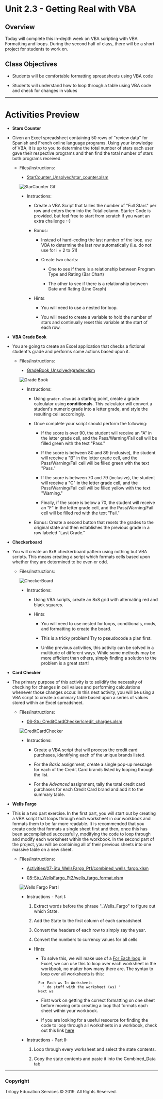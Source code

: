 # Unit 2.3 - Getting Real with VBA

## Overview

Today will complete this in-depth week on VBA scripting with VBA Formatting and loops. During the second half of class, there will be a short project for students to work on.

## Class Objectives

* Students will be comfortable formatting spreadsheets using VBA code

* Students will understand how to loop through a table using VBA code and check for changes in values

- - -

# Activities Preview

* **Stars Counter**
* Given an Excel spreadsheet containing 50 rows of "review data" for Spanish and French online language programs. Using your knowledge of VBA, it is up to you to determine the total number of stars each user gave their respective programs and then find the total number of stars both programs received.

  * Files/Instructions:

    * [StarCounter_Unsolved/star_counter.xlsm](Activities/01-Stu_StarsCounter/Unsolved/star_counter.xlsm)

    ![StarCounter Gif](Images/StarCounter.gif)

    * Instructions:

      * Create a VBA Script that tallies the number of "Full Stars" per row and enters them into the Total column. Starter Code is provided, but feel free to start from scratch if you want an extra challenge :-)

      * Bonus:

        * Instead of hard-coding the last number of the loop, use VBA to determine the last row automatically (i.e. do not use for i = 2 to 51)

        * Create two charts:

          * One to see if there is a relationship between Program Type and Rating (Bar Chart)

          * The other to see if there is a relationship between Date and Rating (Line Graph)

      * Hints:

        * You will need to use a nested for loop.

        * You will need to create a variable to hold the number of stars and continually reset this variable at the start of each row.

* **VBA Grade Book**
* You are going to create an Excel application that checks a fictional student's grade and performs some actions based upon it.

  * Files/Instructions:

    * [GradeBook_Unsolved/grader.xlsm](Activities/03-Stu_Gradebook/Unsolved/grader.xlsm)

    ![Grade Book](Images/GradeBook.gif)

    * Instructions:

      * Using `grader.xlsm` as a starting point, create a grade calculator using **conditionals**. This calculator will convert a student's numeric grade into a letter grade, and style the resulting cell accordingly.

      * Once complete your script should perform the following:

        * If the score is over 90, the student will receive an "A" in the letter grade cell, and the Pass/Warning/Fail cell will be filled green with the text "Pass."

        * If the score is between 80 and 89 (inclusive), the student will receive a "B" in the letter grade cell, and the Pass/Warning/Fail cell will be filled green with the text "Pass."

        * If the score is between 70 and 79 (inclusive), the student will receive a "C" in the letter grade cell, and the Pass/Warning/Fail cell will be filled yellow with the text "Warning."

        * Finally, if the score is below a 70, the student will receive an "F" in the letter grade cell, and the Pass/Warning/Fail cell will be filled red with the text "Fail."

      * Bonus: Create a second button that resets the grades to the original state and then establishes the previous grade in a row labeled "Last Grade."

* **Checkerboard**
* You will create an 8x8 checkerboard pattern using nothing but VBA scripts. This means creating a script which formats cells based upon whether they are determined to be even or odd. 

  * Files/Instructions:
  
    ![CheckerBoard](Images/CheckerBoard.gif)

    * Instructions:

      * Using VBA scripts, create an 8x8 grid with alternating red and black squares.

      * Hints:

        * You will need to use nested for loops, conditionals, mods, and formatting to create the board.

        * This is a tricky problem! Try to pseudocode a plan first.

        * Unlike previous activities, this activity can be solved in a multitude of different ways. While some methods may be more efficient than others, simply finding a solution to the problem is a great start!

* **Card Checker**
* The primary purpose of this activity is to solidify the necessity of checking for changes in cell values and performing calculations whenever those changes occur. In this next activity, you will be using a VBA script to create a summary table based upon a series of values stored within an Excel spreadsheet.

  * Files/Instructions:

    * [06-Stu_CreditCardChecker/credit_charges.xlsm](Activities/06-Stu_CreditCardChecker/Unsolved/credit_charges.xlsm)

    ![CreditCardChecker](Images/CreditCardChecker.gif)

    * Instructions:

      * Create a VBA script that will process the credit card purchases, identifying each of the unique brands listed.

      * For the _Basic_ assignment, create a single pop-up message for each of the Credit Card brands listed by looping through the list.

      * For the _Advanced_ assignment, tally the total credit card purchases for each Credit Card brand and add it to the summary table.

* **Wells Fargo**
* This is a two part exercise. In the first part, you will start out by creating a VBA script that loops through each worksheet in our workbook and formats them to be far more readable. It is recommended that you create code that formats a single sheet first and then, once this has been accomplished successfully, modifying the code to loop through and modify each worksheet within the workbook. In the second part of the project, you will be combining all of their previous sheets into one massive table on a new sheet.

  * Files/Instructions:

    * [Activities/07-Stu_WellsFargo_Pt1/combined_wells_fargo.xlsm](Activities/07-Stu_WellsFargo_Pt1/Unsolved/combined_wells_fargo.xlsm)

    * [08-Stu_WellsFargo_Pt2/wells_fargo_format.xlsm](Activities/08-Stu_WellsFargo_Pt2/Unsolved/wells_fargo_format.xlsm)  

    ![Wells Fargo Part I](Images/WellsFargoPart1.gif)

    * Instructions - Part I:

      1. Extract words before the phrase "\_Wells_Fargo" to figure out which State.

      2. Add the State to the first column of each spreadsheet.

      3. Convert the headers of each row to simply say the year.

      4. Convert the numbers to currency values for all cells

      * Hints:

        * To solve this, we will make use of a [For Each loop](https://docs.microsoft.com/en-us/dotnet/visual-basic/language-reference/statements/for-each-next-statement): in Excel, we can use this to loop over each worksheet in the workbook, no matter how many there are.  The syntax to loop over all worksheets is this:

        ```
          For Each ws In Worksheets
            ' do stuff with the worksheet (ws) '
          Next ws

        ```

        * First work on getting the correct formatting on one sheet before moving onto creating a loop that formats each sheet within your workbook.

        * If you are looking for a useful resource for finding the code to loop through all worksheets in a workbook, check out this link [here](https://support.microsoft.com/en-us/help/142126/macro-to-loop-through-all-worksheets-in-a-workbook)

    * Instructions - Part II:

      1. Loop through every worksheet and select the state contents.

      2. Copy the state contents and paste it into the Combined_Data tab

- - -

### Copyright

Trilogy Education Services © 2019. All Rights Reserved.
